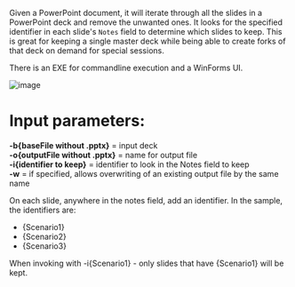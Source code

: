 Given a PowerPoint document, it will iterate through all the slides in a PowerPoint deck and remove the unwanted ones.  It looks for the specified identifier in each slide's `Notes` field to determine which slides to keep.  This is great for keeping a single master deck while being able to create forks of that deck on demand for special sessions.

There is an EXE for commandline execution and a WinForms UI.

![image](https://github.com/EvanBasalik/Tools/assets/4534993/d3ab8ec6-ec2d-4311-baa0-db9b323278a0)


# Input parameters:
**-b{baseFile without .pptx}** = input deck  
**-o{outputFile without .pptx}** = name for output file  
**-i{identifier to keep}** = identifier to look in the Notes field to keep   
**-w** = if specified, allows overwriting of an existing output file by the same name  

On each slide, anywhere in the notes field, add an identifier.  In the sample, the identifiers are:

* {Scenario1}
* {Scenario2}
* {Scenario3}

When invoking with -i{Scenario1} - only slides that have {Scenario1} will be kept.
